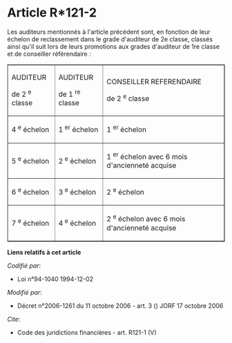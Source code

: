 # Article R*121-2

Les auditeurs mentionnés à l'article précédent sont, en fonction de leur échelon de reclassement dans le grade d'auditeur de
2e classe, classés ainsi qu'il suit lors de leurs promotions aux grades d'auditeur de 1re classe et de conseiller
référendaire :

<table align="center" cellpadding="0" border="1" cellspacing="0">
  <tbody>
    <tr>
      <td>

AUDITEUR

de 2
          <sup>e</sup> classe

</td>
      <td>

AUDITEUR

de 1
          <sup>re</sup> classe

</td>
      <td>

CONSEILLER REFERENDAIRE

de 2
          <sup>e</sup> classe

</td>
    </tr>
    <tr>
      <td>

4
          <sup>e</sup> échelon

</td>
      <td>

1
          <sup>er</sup> échelon

</td>
      <td>

1
          <sup>er</sup> échelon

</td>
    </tr>
    <tr>
      <td>

5
          <sup>e</sup> échelon

</td>
      <td>

2
          <sup>e</sup> échelon

</td>
      <td>

1
          <sup>er</sup> échelon avec 6 mois d'ancienneté acquise

</td>
    </tr>
    <tr>
      <td>

6
          <sup>e</sup> échelon

</td>
      <td>

3
          <sup>e</sup> échelon

</td>
      <td>

2
          <sup>e</sup> échelon

</td>
    </tr>
    <tr>
      <td>

7
          <sup>e</sup> échelon

</td>
      <td>

4
          <sup>e</sup> échelon

</td>
      <td>

2
          <sup>e</sup> échelon avec 6 mois d'ancienneté acquise

</td>
    </tr>
  </tbody>
</table>

**Liens relatifs à cet article**

_Codifié par_:

  - Loi n°94-1040 1994-12-02

_Modifié par_:

  - Décret n°2006-1261 du 11 octobre 2006 - art. 3 () JORF 17 octobre 2006

_Cite_:

  - Code des juridictions financières - art. R121-1 (V)
